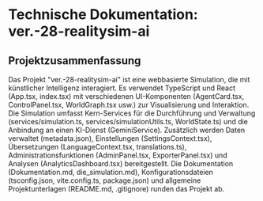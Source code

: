 # Technische Dokumentation: ver.-28-realitysim-ai

## Projektzusammenfassung

Das Projekt "ver.-28-realitysim-ai" ist eine webbasierte Simulation, die mit künstlicher Intelligenz interagiert. Es verwendet TypeScript und React (App.tsx, index.tsx) mit verschiedenen UI-Komponenten (AgentCard.tsx, ControlPanel.tsx, WorldGraph.tsx usw.) zur Visualisierung und Interaktion. Die Simulation umfasst Kern-Services für die Durchführung und Verwaltung (services/simulation.ts, services/simulationUtils.ts, WorldState.ts) und die Anbindung an einen KI-Dienst (GeminiService).  Zusätzlich werden Daten verwaltet (metadata.json),  Einstellungen  (SettingsContext.tsx), Übersetzungen (LanguageContext.tsx, translations.ts),  Administrationsfunktionen (AdminPanel.tsx, ExporterPanel.tsx)  und Analysen (AnalyticsDashboard.tsx) bereitgestellt. Die Dokumentation (Dokumentation.md, die_simulation.md),  Konfigurationsdateien (tsconfig.json, vite.config.ts, package.json) und allgemeine Projektunterlagen (README.md, .gitignore) runden das Projekt ab.

